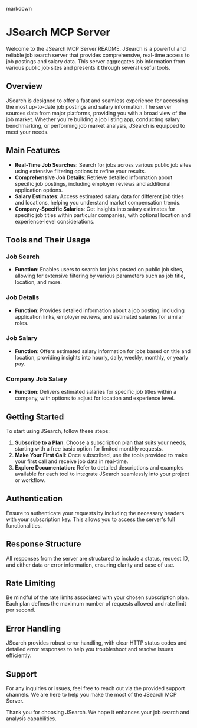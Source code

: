 markdown
# JSearch MCP Server

Welcome to the JSearch MCP Server README. JSearch is a powerful and reliable job search server that provides comprehensive, real-time access to job postings and salary data. This server aggregates job information from various public job sites and presents it through several useful tools.

## Overview

JSearch is designed to offer a fast and seamless experience for accessing the most up-to-date job postings and salary information. The server sources data from major platforms, providing you with a broad view of the job market. Whether you're building a job listing app, conducting salary benchmarking, or performing job market analysis, JSearch is equipped to meet your needs.

## Main Features

- **Real-Time Job Searches**: Search for jobs across various public job sites using extensive filtering options to refine your results.
- **Comprehensive Job Details**: Retrieve detailed information about specific job postings, including employer reviews and additional application options.
- **Salary Estimates**: Access estimated salary data for different job titles and locations, helping you understand market compensation trends.
- **Company-Specific Salaries**: Get insights into salary estimates for specific job titles within particular companies, with optional location and experience-level considerations.

## Tools and Their Usage

### Job Search
- **Function**: Enables users to search for jobs posted on public job sites, allowing for extensive filtering by various parameters such as job title, location, and more.

### Job Details
- **Function**: Provides detailed information about a job posting, including application links, employer reviews, and estimated salaries for similar roles.

### Job Salary
- **Function**: Offers estimated salary information for jobs based on title and location, providing insights into hourly, daily, weekly, monthly, or yearly pay.

### Company Job Salary
- **Function**: Delivers estimated salaries for specific job titles within a company, with options to adjust for location and experience level.

## Getting Started

To start using JSearch, follow these steps:

1. **Subscribe to a Plan**: Choose a subscription plan that suits your needs, starting with a free basic option for limited monthly requests.
2. **Make Your First Call**: Once subscribed, use the tools provided to make your first call and receive job data in real-time.
3. **Explore Documentation**: Refer to detailed descriptions and examples available for each tool to integrate JSearch seamlessly into your project or workflow.

## Authentication

Ensure to authenticate your requests by including the necessary headers with your subscription key. This allows you to access the server's full functionalities.

## Response Structure

All responses from the server are structured to include a status, request ID, and either data or error information, ensuring clarity and ease of use.

## Rate Limiting

Be mindful of the rate limits associated with your chosen subscription plan. Each plan defines the maximum number of requests allowed and rate limit per second.

## Error Handling

JSearch provides robust error handling, with clear HTTP status codes and detailed error responses to help you troubleshoot and resolve issues efficiently.

## Support

For any inquiries or issues, feel free to reach out via the provided support channels. We are here to help you make the most of the JSearch MCP Server.

Thank you for choosing JSearch. We hope it enhances your job search and analysis capabilities.